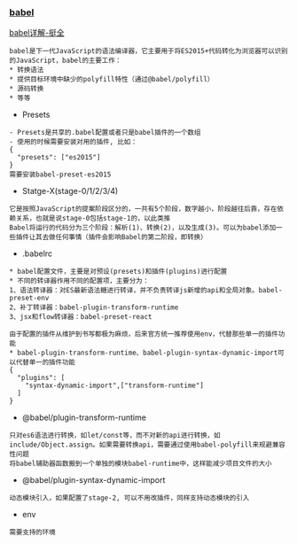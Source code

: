 ### [babel](!https://babeljs.io/docs/en)


[babel详解-挺全](https://juejin.im/post/5a79adeef265da4e93116430)

```
babel是下一代JavaScript的语法编译器，它主要用于将ES2015+代码转化为浏览器可以识别的JavaScript，babel的主要工作：
* 转换语法
* 提供目标环境中缺少的polyfill特性（通过@babel/polyfill）
* 源码转换
* 等等
```

* Presets

```
- Presets是共享的.babel配置或者只是babel插件的一个数组
- 使用的时候需要安装对用的插件, 比如：
{
  "presets": ["es2015"]
}
需要安装babel-preset-es2015
```

* Statge-X(stage-0/1/2/3/4)

```
它是按照JavaScript的提案阶段区分的，一共有5个阶段，数字越小，阶段越往后靠，存在依赖关系，也就是说stage-0包括stage-1的，以此类推
Babel将运行的代码分为三个阶段：解析(1)、转换(2)，以及生成(3)。可以为babel添加一些插件让其去做任何事情（插件会影响Babel的第二阶段，即转换）
```

* .babelrc

```
* babel配置文件，主要是对预设(presets)和插件(plugins)进行配置
* 不同的转译器作用不同的配置项，主要分为：
1、语法转译器：对ES最新语法糖进行转译，并不负责转译js新增的api和全局对象。babel-preset-env
2、补丁转译器：babel-plugin-transform-runtime
3、jsx和flow转译器：babel-preset-react

由于配置的插件从维护到书写都极为麻烦，后来官方统一推荐使用env，代替那些单一的插件功能
* babel-plugin-transform-runtime、babel-plugin-syntax-dynamic-import可以代替单一的插件功能
{
  "plugins": [
    "syntax-dynamic-import",["transform-runtime"]
  ]
}
```


* @babel/plugin-transform-runtime

```
只对es6语法进行转换，如let/const等，而不对新的api进行转换，如include/Object.assign。如果需要转换api，需要通过使用babel-polyfill来规避兼容性问题
将babel辅助器函数搬到一个单独的模块babel-runtime中，这样能减少项目文件的大小
```

* @babel/plugin-syntax-dynamic-import

```
动态模块引入，如果配置了stage-2, 可以不用改插件，同样支持动态模块的引入
```

* env

```
需要支持的环境
```
